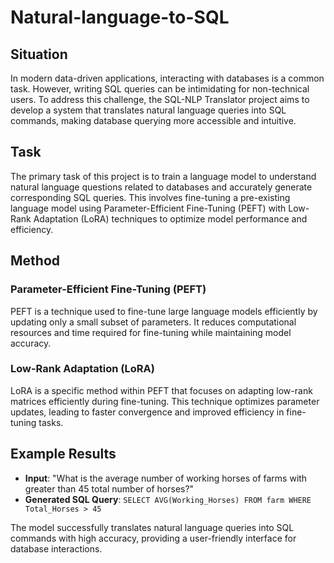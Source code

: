 # Natural-language-to-SQL

## Situation

In modern data-driven applications, interacting with databases is a common task. However, writing SQL queries can be intimidating for non-technical users. To address this challenge, the SQL-NLP Translator project aims to develop a system that translates natural language queries into SQL commands, making database querying more accessible and intuitive.

## Task

The primary task of this project is to train a language model to understand natural language questions related to databases and accurately generate corresponding SQL queries. This involves fine-tuning a pre-existing language model using Parameter-Efficient Fine-Tuning (PEFT) with Low-Rank Adaptation (LoRA) techniques to optimize model performance and efficiency.

## Method

### Parameter-Efficient Fine-Tuning (PEFT)
PEFT is a technique used to fine-tune large language models efficiently by updating only a small subset of parameters. It reduces computational resources and time required for fine-tuning while maintaining model accuracy.

### Low-Rank Adaptation (LoRA)
LoRA is a specific method within PEFT that focuses on adapting low-rank matrices efficiently during fine-tuning. This technique optimizes parameter updates, leading to faster convergence and improved efficiency in fine-tuning tasks.

## Example Results

- **Input**: "What is the average number of working horses of farms with greater than 45 total number of horses?"
- **Generated SQL Query**: `SELECT AVG(Working_Horses) FROM farm WHERE Total_Horses > 45`

The model successfully translates natural language queries into SQL commands with high accuracy, providing a user-friendly interface for database interactions.
